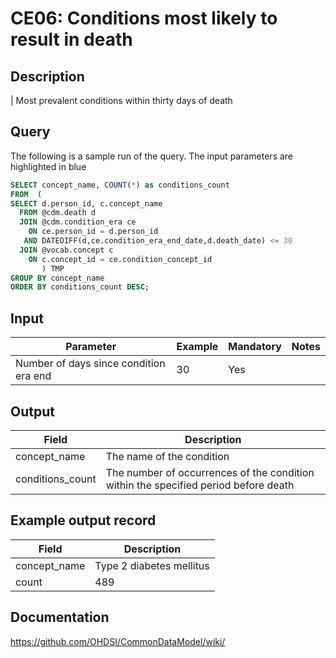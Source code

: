 <!---
Group:condition era
Name:CE06 Conditions most likely to result in death
Author:Patrick Ryan
CDM Version: 5.3
-->

# CE06: Conditions most likely to result in death

## Description
| Most prevalent conditions within thirty days of death

## Query
The following is a sample run of the query. The input parameters are highlighted in  blue

```sql
SELECT concept_name, COUNT(*) as conditions_count
FROM  (
SELECT d.person_id, c.concept_name
  FROM @cdm.death d
  JOIN @cdm.condition_era ce
    ON ce.person_id = d.person_id
   AND DATEDIFF(d,ce.condition_era_end_date,d.death_date) <= 30
  JOIN @vocab.concept c
    ON c.concept_id = ce.condition_concept_id
	   ) TMP
GROUP BY concept_name
ORDER BY conditions_count DESC;
```

## Input

|  Parameter |  Example |  Mandatory |  Notes |
| --- | --- | --- | --- |
| Number of days since condition era end | 30 |  Yes |   |

## Output

|  Field |  Description |
| --- | --- |
| concept_name | The name of the condition |
| conditions_count | The number of occurrences of the condition within the specified period before death |

## Example output record

|  Field |  Description |
| --- | --- |
| concept_name | Type 2 diabetes mellitus |
| count | 489 |

## Documentation
https://github.com/OHDSI/CommonDataModel/wiki/
